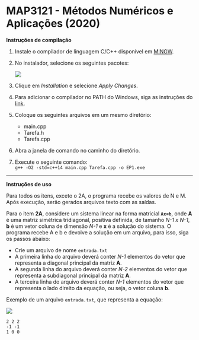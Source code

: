 # MAP3121 - Métodos Numéricos e Aplicações (2020)
  
**Instruções de compilação**

 1. Instale o compilador de linguagem C/C++ disponível em [MINGW](https://osdn.net/projects/mingw/downloads/68260/mingw-get-setup.exe/).
 2. No instalador, selecione os seguintes pacotes:

	 ![](https://i.imgur.com/7jGYs1n.png)
 3. Clique em *Installation* e selecione *Apply Changes*.
 4. Para adicionar o compilador no PATH do Windows, siga as instruções do [link](https://terminaldeinformacao.com/2015/10/08/como-instalar-e-configurar-o-gcc-no-windows-mingw/).
 5. Coloque os seguintes arquivos em um mesmo diretório:
    - main.cpp
    - Tarefa.h
    - Tarefa.cpp

6. Abra a janela de comando no caminho do diretório.
7. Execute o seguinte comando:  
    `g++ -O2 -std=c++14 main.cpp Tarefa.cpp -o EP1.exe`
---
**Instruções de uso**

Para todos os itens, exceto o 2A, o programa recebe os valores de N e M. Após execução,
serão gerados arquivos texto com as saídas.

Para o item **2A**, considere um sistema linear na forma matricial **`Ax=b`**, onde **A** é uma matriz simétrica tridiagonal, positiva definida, de tamanho *N-1 x N-1*, **b** é um vetor coluna de dimensão *N-1* e **x** é a solução do sistema. O programa recebe A e b e devolve a solução em um arquivo, para isso, siga os passos abaixo:
- Crie um arquivo de nome `entrada.txt`
- A primeira linha do arquivo deverá conter *N-1* elementos do vetor que representa a diagonal principal da matriz **A**.
- A segunda linha do arquivo deverá conter *N-2* elementos do vetor que representa a subdiagonal principal da matriz **A**.
- A terceira linha do arquivo deverá conter *N-1* elementos do vetor que representa o lado direito da equação, ou seja, o vetor coluna **b**.

Exemplo de um arquivo `entrada.txt`, que representa a equação: 

![](https://i.imgur.com/xBBF5Au.png)

    2 2 2
    -1 -1
    1 0 0
        
